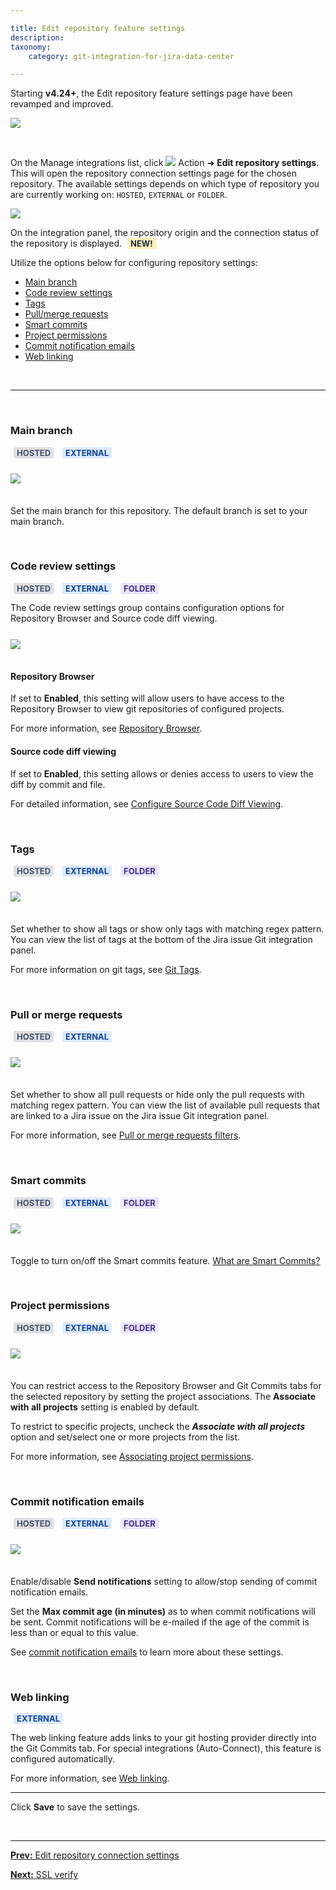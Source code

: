```yaml
---

title: Edit repository feature settings
description:
taxonomy:
    category: git-integration-for-jira-data-center

---
```


Starting **v4.24+**, the Edit repository feature settings page have been revamped and improved.

![](/wp-content/uploads/gij-gitserverdc-edit-repository-actions-menu-sel.png)

&nbsp;

On the Manage integrations list, click <img src='/wp-content/uploads/actions-icon.png' /> Action ➜ **Edit repository settings**. This will open the repository connection settings page for the chosen repository. The available settings depends on which type of repository you are currently working on: `HOSTED`, `EXTERNAL` or `FOLDER`.

![](/wp-content/uploads/gij-gitserverdc-edit-repo-connection-settings-01.png)

On the integration panel, the repository origin and the connection status of the repository is displayed. <b style='background-color:#FFF1B6; padding:1px 5px; color:#172A4C; border-radius:3px; margin: 0 5px; font-size: small;'>NEW!</b>

Utilize the options below for configuring repository settings:

*   [Main branch](#main-branch)
*   [Code review settings](#code-review-settings)
*   [Tags](#tags)
*   [Pull/merge requests](#pull-or-merge-request)
*   [Smart commits](#smart-commits)
*   [Project permissions](#project-permissions)
*   [Commit notification emails](#commit-notification-emails)
*   [Web linking](#web-linking)

&nbsp;
* * *
&nbsp;

### Main branch

<b style='background-color:#DEE0E5; padding:1px 5px; color:#44516C; border-radius:3px; margin: 0 5px; font-size: small;'>HOSTED</b> <b style='background-color:#DEEAFE; padding:1px 5px; color:#0C42A3; border-radius:3px; margin: 0 5px; font-size: small;'>EXTERNAL</b>

<img src='/wp-content/uploads/gij-gitserverdc-edit-repo-feature-settings-02.png' style='margin:25px auto 35px auto;display:block;max-width:100%;'>

Set the main branch for this repository. The default branch is set to your main branch.

&nbsp;

### Code review settings

<b style='background-color:#DEE0E5; padding:1px 5px; color:#44516C; border-radius:3px; margin: 0 5px; font-size: small;'>HOSTED</b> <b style='background-color:#DEEAFE; padding:1px 5px; color:#0C42A3; border-radius:3px; margin: 0 5px; font-size: small;'>EXTERNAL</b> <b style='background-color:#EAE5FE; padding:1px 5px; color:#412C92; border-radius:3px; margin: 0 5px; font-size: small;'>FOLDER</b>

The Code review settings group contains configuration options for Repository Browser and Source code diff viewing.

<img src='/wp-content/uploads/gij-gitserverdc-edit-integration-feature-settings-02.png' style='margin:25px auto 35px auto;display:block;max-width:100%;' />

#### Repository Browser

If set to **Enabled**, this setting will allow users to have access to the Repository Browser to view git repositories of configured projects.

For more information, see [Repository Browser](/git-integration-for-jira-data-center/repository-browser-gij-self-managed).

#### Source code diff viewing

If set to **Enabled**, this setting allows or denies access to users to view the diff by commit and file.

For detailed information, see [Configure Source Code Diff Viewing](/git-integration-for-jira-data-center/configure-source-code-diff-viewing-gij-self-managed).

&nbsp;

### Tags

<b style='background-color:#DEE0E5; padding:1px 5px; color:#44516C; border-radius:3px; margin: 0 5px; font-size: small;'>HOSTED</b> <b style='background-color:#DEEAFE; padding:1px 5px; color:#0C42A3; border-radius:3px; margin: 0 5px; font-size: small;'>EXTERNAL</b> <b style='background-color:#EAE5FE; padding:1px 5px; color:#412C92; border-radius:3px; margin: 0 5px; font-size: small;'>FOLDER</b>

<img src='/wp-content/uploads/gij-gitserverdc-edit-integration-feature-settings-03.png' style='margin:25px auto 35px auto;display:block;max-width:100%;' />

Set whether to show all tags or show only tags with matching regex pattern. You can view the list of tags at the bottom of the Jira issue Git integration panel.

For more information on git tags, see [Git Tags](/git-integration-for-jira-data-center/git-tags-gij-self-managed).

&nbsp;

### Pull or merge requests

<b style='background-color:#DEE0E5; padding:1px 5px; color:#44516C; border-radius:3px; margin: 0 5px; font-size: small;'>HOSTED</b> <b style='background-color:#DEEAFE; padding:1px 5px; color:#0C42A3; border-radius:3px; margin: 0 5px; font-size: small;'>EXTERNAL</b>

<img src='/wp-content/uploads/gij-gitserverdc-edit-integration-feature-settings-04.png' style='margin:25px auto 35px auto;display:block;max-width:100%;' />

Set whether to show all pull requests or hide only the pull requests with matching regex pattern. You can view the list of available pull requests that are linked to a Jira issue on the Jira issue Git integration panel.

For more information, see [Pull or merge requests filters](/git-integration-for-jira-data-center/pull-request-filters-gij-self-managed).

&nbsp;

### Smart commits

<b style='background-color:#DEE0E5; padding:1px 5px; color:#44516C; border-radius:3px; margin: 0 5px; font-size: small;'>HOSTED</b> <b style='background-color:#DEEAFE; padding:1px 5px; color:#0C42A3; border-radius:3px; margin: 0 5px; font-size: small;'>EXTERNAL</b> <b style='background-color:#EAE5FE; padding:1px 5px; color:#412C92; border-radius:3px; margin: 0 5px; font-size: small;'>FOLDER</b>

<img src='/wp-content/uploads/gij-gitserverdc-edit-integration-feature-settings-05.png' style='margin:25px auto 35px auto;display:block;max-width:100%;' />

Toggle to turn on/off the Smart commits feature. [What are Smart Commits?](/git-integration-for-jira-data-center/smart-commits-overview-gij-self-managed)

&nbsp;

### Project permissions

<b style='background-color:#DEE0E5; padding:1px 5px; color:#44516C; border-radius:3px; margin: 0 5px; font-size: small;'>HOSTED</b> <b style='background-color:#DEEAFE; padding:1px 5px; color:#0C42A3; border-radius:3px; margin: 0 5px; font-size: small;'>EXTERNAL</b> <b style='background-color:#EAE5FE; padding:1px 5px; color:#412C92; border-radius:3px; margin: 0 5px; font-size: small;'>FOLDER</b>

<img src='/wp-content/uploads/gij-gitserverdc-edit-integration-feature-settings-07.png' style='margin:25px auto 35px auto;display:block;max-width:100%;' />

You can restrict access to the Repository Browser and Git Commits tabs for the selected repository by setting the project associations. The **Associate with all projects** setting is enabled by default.

To restrict to specific projects, uncheck the _**Associate with all projects**_ option and set/select one or more projects from the list.

For more information, see [Associating project permissions](/git-integration-for-jira-data-center/associating-project-permissions-gij-self-managed).

&nbsp;

### Commit notification emails

<b style='background-color:#DEE0E5; padding:1px 5px; color:#44516C; border-radius:3px; margin: 0 5px; font-size: small;'>HOSTED</b> <b style='background-color:#DEEAFE; padding:1px 5px; color:#0C42A3; border-radius:3px; margin: 0 5px; font-size: small;'>EXTERNAL</b> <b style='background-color:#EAE5FE; padding:1px 5px; color:#412C92; border-radius:3px; margin: 0 5px; font-size: small;'>FOLDER</b>

<img src='/wp-content/uploads/gij-gitserverdc-edit-integration-feature-settings-08.png' style='margin:25px auto 35px auto;display:block;max-width:100%;' />

Enable/disable **Send notifications** setting to allow/stop sending of commit notification emails.

Set the **Max commit age (in minutes)** as to when commit notifications will be sent. Commit notifications will be e-mailed if the age of the commit is less than or equal to this value.

See [commit notification emails](/git-integration-for-jira-data-center/commit-email-notifications-gij-self-managed) to learn more about these settings.

&nbsp;

### Web linking

<b style='background-color:#DEEAFE; padding:1px 5px; color:#0C42A3; border-radius:3px; margin: 0 5px; font-size: small;'>EXTERNAL</b>

The web linking feature adds links to your git hosting provider directly into the Git Commits tab. For special integrations (Auto-Connect), this feature is configured automatically.

For more information, see [Web linking](/git-integration-for-jira-data-center/web-linking-gij-self-managed).

* * *

Click **Save** to save the settings.

&nbsp;
* * *

[**Prev:** Edit repository connection settings](/git-integration-for-jira-data-center/edit-repository-settings-gij-self-managed)

[**Next:** SSL verify](/git-integration-for-jira-data-center/ssl-verify-gij-self-managed)

